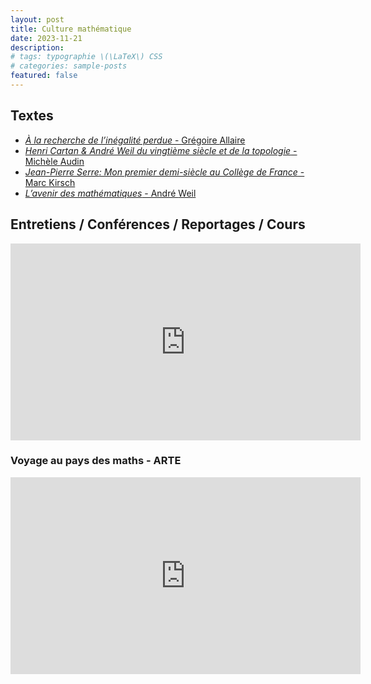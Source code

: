 ```yaml
---
layout: post
title: Culture mathématique
date: 2023-11-21
description: 
# tags: typographie \(\LaTeX\) CSS
# categories: sample-posts
featured: false
---
```

## Textes

- <a href="https://hal.science/hal-01111806v1/document" target="_blank"><i>À la recherche de l’inégalité perdue</i> - Grégoire <span class="capitales">Allaire</span></a>
- <a href="https://www.cmls.polytechnique.fr/xups/xups12-01.pdf" target="_blank"><i>Henri <span class="capitales">Cartan</span> & André <span class="capitales">Weil</span> du vingtième siècle et de la topologie</i> - Michèle <span class="capitales">Audin</span></a>
- <a href="https://link.springer.com/content/pdf/10.1007/978-3-642-01373-7_3.pdf" target="_blank"><i>Jean-Pierre <span class="capitales">Serre</span>: Mon premier demi-siècle au Collège de France</i> - Marc <span class="capitales">Kirsch</span></a>
- <a href="https://denisevellachemla.eu/Weil-avenir.pdf" target="_blank"><i>L’avenir des mathématiques</i> - André <span class="capitales">Weil</span></a>


## Entretiens / Conférences / Reportages / Cours

<iframe width="560" height="315" src="https://www.youtube.com/embed/videoseries?si=P0PSfeNWVVsd_qxW&amp;list=PLPIwOvtzQhYs_VMv5ttlUbLmKc8ZePauS" title="YouTube video player" frameborder="0" allow="accelerometer; autoplay; clipboard-write; encrypted-media; gyroscope; picture-in-picture; web-share" allowfullscreen></iframe>

### Voyage au pays des maths - ARTE
<iframe width="560" height="315" src="https://www.youtube.com/embed/videoseries?si=DRqo33HFtgg75deB&amp;list=PLCwXWOyIR22veT31gK5JwmqxuVc0Uoy8a" title="YouTube video player" frameborder="0" allow="accelerometer; autoplay; clipboard-write; encrypted-media; gyroscope; picture-in-picture; web-share" allowfullscreen></iframe>

<!-- https://www.radiofrance.fr/franceculture/podcasts/les-contes-des-mille-et-une-sciences 

https://www.linkedin.com/in/rogermansuy/ -->